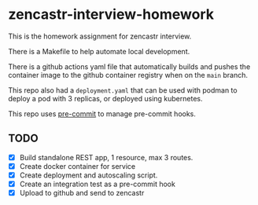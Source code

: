 #  zencastr-interview-homework
This is the homework assignment for zencastr interview.

There is a Makefile to help automate local development.

There is a github actions yaml file that automatically builds
and pushes the container image to the github container registry when on the `main` branch.

This repo also had a `deployment.yaml` that can be used with podman to deploy a pod with 3 replicas, or deployed using kubernetes.

This repo uses [pre-commit](https://pre-commit.com/) to manage pre-commit hooks.

## TODO
- [x] Build standalone REST app, 1 resource, max 3 routes.
- [x] Create docker container for service
- [x] Create deployment and autoscaling script.
- [x] Create an integration test as a pre-commit hook
- [x] Upload to github and send to zencastr
